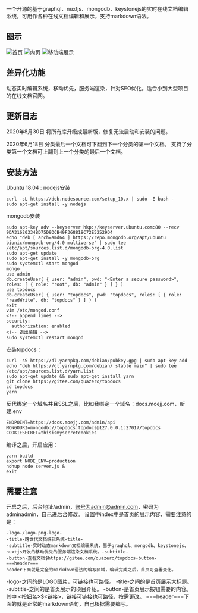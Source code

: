 一个开源的基于graphql、nuxtjs、mongodb、keystonejs的实时在线文档编辑系统，可用作各种在线文档编辑和展示，支持markdown语法。

## 图示
![首页](https://images.gitee.com/uploads/images/2019/1215/210901_933f0e9a_145248.png "xxx.png")
![内页](https://images.gitee.com/uploads/images/2019/1215/210915_a90b1878_145248.png "zz.png")
![移动端展示](https://images.gitee.com/uploads/images/2019/1215/211214_851567b9_145248.jpeg "qq_pic_merged_1576415337567_副本.jpg")

## 差异化功能
动态实时编辑系统，移动优先，服务端渲染，针对SEO优化。适合小到大型项目的在线文档官网。

## 更新日志
2020年8月30日
将所有库升级成最新版，修复无法启动和安装的问题。

2020年6月18日
分类最后一个文档可下翻到下一个分类的第一个文档。
支持了分类第一个文档可上翻到上一个分类的最后一个文档。

## 安装方法
Ubuntu 18.04 :
nodejs安装
```
curl -sL https://deb.nodesource.com/setup_10.x | sudo -E bash -
sudo apt-get install -y nodejs
```
mongodb安装
```
sudo apt-key adv --keyserver hkp://keyserver.ubuntu.com:80 --recv 9DA31620334BD75D9DCB49F368818C72E52529D4
echo "deb [ arch=amd64 ] https://repo.mongodb.org/apt/ubuntu bionic/mongodb-org/4.0 multiverse" | sudo tee /etc/apt/sources.list.d/mongodb-org-4.0.list
sudo apt-get update
sudo apt-get install -y mongodb-org
sudo systemctl start mongod
mongo
use admin
db.createUser( { user: "admin", pwd: "<Enter a secure password>", roles: [ { role: "root", db: "admin" } ] } )
use topdocs
db.createUser( { user: "topdocs", pwd: "topdocs", roles: [ { role: "readWrite", db: "topdocs" } ] } )
exit
vim /etc/mongod.conf
<!-- append lines -->
security:
  authorization: enabled
<!-- 退出编辑 -->
sudo systemctl restart mongod
```

安装topdocs：
```
curl -sS https://dl.yarnpkg.com/debian/pubkey.gpg | sudo apt-key add -
echo "deb https://dl.yarnpkg.com/debian/ stable main" | sudo tee /etc/apt/sources.list.d/yarn.list
sudo apt-get update && sudo apt-get install yarn
git clone https://gitee.com/quazero/topdocs
cd topdocs
yarn
```

反代绑定一个域名并且SSL之后，比如我绑定一个域名：docs.moejj.com，新建.env
```
ENDPOINT=https://docs.moejj.com/admin/api
MONGOURI=mongodb://topdocs:topdocs@127.0.0.1:27017/topdocs
COOKIESECRET=thisismysecretcookies
```

编译之后，开启应用：
```
yarn build
export NODE_ENV=production
nohup node server.js &
exit
```

## 需要注意
开启之后，后台地址/admin，账号为admin@admin.com，密码为adminadmin，自己进后台修改。
设置中index中是首页的展示内容，需要注意的是：
```
-logo-/logo.png-logo-
-title-跨世代文档编辑系统-title-
-subtitle-实时动态markdown文档编辑系统，基于graqhql、mongodb、keystonejs、nuxtjs开发的移动优先的服务端渲染文档系统。-subtitle-
-button-查看文档$https://gitee.com/quazero/topdocs-button-
===header===
header下面就是完全的markdown语法的编写区域，编辑完成之后，首页可查看变化。
```
-logo-之间的是LOGO图片，可链接也可路径。
-title-之间的是首页展示大标题。
-subtitle-之间的是首页展示的项目介绍。
-button-是首页展示按钮需要的内容。其中 <按钮名>$<链接>，链接可链接也可路径，按需更改。
===header===下面的就是正常的markdown语句，自己根据需要编写。
